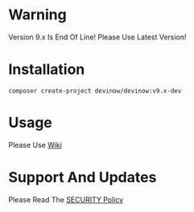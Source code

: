 # Warning
Version 9.x Is End Of Line!
Please Use Latest Version!
# Installation
```
composer create-project devinow/devinow:v9.x-dev
```
# Usage
Please Use [Wiki](https://github.com/Devinow/devinow/wiki)

# Support And Updates
Please Read The [SECURITY Policy](SECURITY.md)
